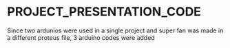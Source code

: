 # PROJECT_PRESENTATION_CODE

Since two ardunios were used in a single project and super fan was made in a different proteus file, 3 arduino codes were added
